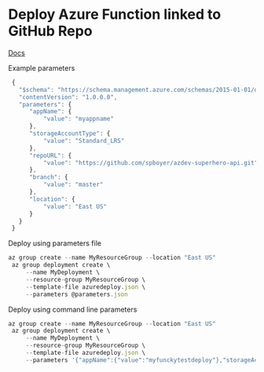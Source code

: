 # Deploy Azure Function linked to GitHub Repo

<!--
<a href="https://portal.azure.com/#create/Microsoft.Template/uri/https%3A%2F%2Fraw.githubusercontent.com%2Fazure%2Fazure-quickstart-templates%2Fmaster%2F201-web-app-github-deploy%2Fazuredeploy.json" target="_blank">
    <img src="http://azuredeploy.net/deploybutton.png"/>
</a>
<a href="http://armviz.io/#/?load=https%3A%2F%2Fraw.githubusercontent.com%2FAzure%2Fazure-quickstart-templates%2Fmaster%2F201-web-app-github-deploy%2Fazuredeploy.json" target="_blank">
    <img src="http://armviz.io/visualizebutton.png"/>
</a>
--> 
[Docs](https://docs.microsoft.com/en-us/azure/azure-resource-manager/resource-group-template-deploy-cli)

Example parameters

```javascript
 {
   "$schema": "https://schema.management.azure.com/schemas/2015-01-01/deploymentParameters.json#",
   "contentVersion": "1.0.0.0",
   "parameters": {
      "appName": {
          "value": "myappname"
      },
      "storageAccountType": {
          "value": "Standard_LRS"
      },
      "repoURL": {
          "value": "https://github.com/spboyer/azdev-superhero-api.git"
      },
      "branch": {
          "value": "master"
      },
      "location": {
          "value": "East US"
      }
   }
 }
```

Deploy using parameters file

```javascript
az group create --name MyResourceGroup --location "East US"
 az group deployment create \
     --name MyDeployment \
     --resource-group MyResourceGroup \
     --template-file azuredeploy.json \
     --parameters @parameters.json
```

Deploy using command line parameters

```javascript
az group create --name MyResourceGroup --location "East US"
 az group deployment create \
     --name MyDeployment \
     --resource-group MyResourceGroup \
     --template-file azuredeploy.json \
     --parameters '{"appName":{"value":"myfunckytestdeploy"},"storageAccountType":{"value":"Standard_LRS"},"repoURL":{"value":"https://github.com/spboyer/azdev-superhero-api.git"},"branch":{"value":"master"},"location":{"value":"East US"}}'
     
```